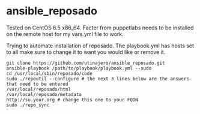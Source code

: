 ansible_reposado
================
Tested on CentOS 6.5 x86_64.
Facter from puppetlabs needs to be installed on the remote host for my vars.yml file to work.

Trying to automate installation of reposado. 
The playbook.yml has hosts set to all make sure to change it to want you would like or remove it.

	git clone https://github.com/utinajero/ansible_reposado.git 
	ansible-playbook /path/to/playbook/playbook.yml --sudo
	cd /usr/local/sbin/reposado/code
	sudo ./repoutil --configure # the next 3 lines below are the answers that need to be entered
	/var/local/reposado/html
	/var/local/reposado/metadata
	http://su.your.org # change this one to your FQDN
	sudo ./repo_sync
  	
